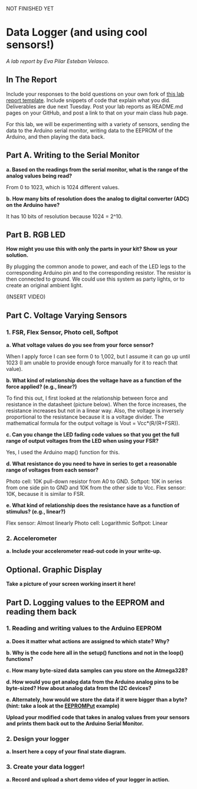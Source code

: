 NOT FINISHED YET



# Data Logger (and using cool sensors!)

*A lab report by Eva Pilar Esteban Velasco.*

## In The Report

Include your responses to the bold questions on your own fork of [this lab report template](https://github.com/FAR-Lab/IDD-Fa18-Lab2). Include snippets of code that explain what you did. Deliverables are due next Tuesday. Post your lab reports as README.md pages on your GitHub, and post a link to that on your main class hub page.

For this lab, we will be experimenting with a variety of sensors, sending the data to the Arduino serial monitor, writing data to the EEPROM of the Arduino, and then playing the data back.

## Part A.  Writing to the Serial Monitor
 
**a. Based on the readings from the serial monitor, what is the range of the analog values being read?**

From 0 to 1023, which is 1024 different values.
 
**b. How many bits of resolution does the analog to digital converter (ADC) on the Arduino have?**

It has 10 bits of resolution because 1024 = 2^10.

## Part B. RGB LED

**How might you use this with only the parts in your kit? Show us your solution.**

By plugging the common anode to power, and each of the LED legs to the corresponding Arduino pin and to the corresponding resistor. The resistor is then connected to ground. We could use this system as party lights, or to create an original ambient light.

(INSERT VIDEO)

## Part C. Voltage Varying Sensors 
 
### 1. FSR, Flex Sensor, Photo cell, Softpot

**a. What voltage values do you see from your force sensor?**

 When I apply force I can see form 0 to 1,002, but I assume it can go up until 1023 (I am unable to provide enough force manually for it to reach that value).

**b. What kind of relationship does the voltage have as a function of the force applied? (e.g., linear?)**

To find this out, I first looked at the relationship between force and resistance in the datasheet (picture below). When the force increases, the resistance increases but not in a linear way. Also, the voltage is inversely proportional to the resistance because it is a voltage divider. The mathematical formula for the output voltage is Vout = Vcc*(R/(R+FSR)). 




**c. Can you change the LED fading code values so that you get the full range of output voltages from the LED when using your FSR?**

Yes, I used the Arduino map() function for this.

**d. What resistance do you need to have in series to get a reasonable range of voltages from each sensor?**

Photo cell: 10K pull-down resistor from A0 to GND.
Softpot: 10K in series from one side pin to GND and 10K from the other side to Vcc.
Flex sensor: 10K, because it is similar to FSR.

**e. What kind of relationship does the resistance have as a function of stimulus? (e.g., linear?)**

Flex sensor: Almost linearly
Photo cell: Logarithmic
Softpot: Linear

### 2. Accelerometer
 
**a. Include your accelerometer read-out code in your write-up.**

## Optional. Graphic Display

**Take a picture of your screen working insert it here!**

## Part D. Logging values to the EEPROM and reading them back
 
### 1. Reading and writing values to the Arduino EEPROM

**a. Does it matter what actions are assigned to which state? Why?**

**b. Why is the code here all in the setup() functions and not in the loop() functions?**

**c. How many byte-sized data samples can you store on the Atmega328?**

**d. How would you get analog data from the Arduino analog pins to be byte-sized? How about analog data from the I2C devices?**

**e. Alternately, how would we store the data if it were bigger than a byte? (hint: take a look at the [EEPROMPut](https://www.arduino.cc/en/Reference/EEPROMPut) example)**

**Upload your modified code that takes in analog values from your sensors and prints them back out to the Arduino Serial Monitor.**

### 2. Design your logger
 
**a. Insert here a copy of your final state diagram.**

### 3. Create your data logger!
 
**a. Record and upload a short demo video of your logger in action.**
